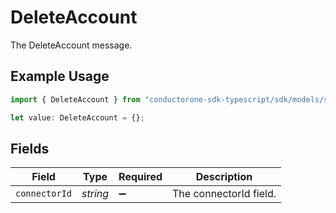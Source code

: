 # DeleteAccount

The DeleteAccount message.

## Example Usage

```typescript
import { DeleteAccount } from "conductorone-sdk-typescript/sdk/models/shared";

let value: DeleteAccount = {};
```

## Fields

| Field                  | Type                   | Required               | Description            |
| ---------------------- | ---------------------- | ---------------------- | ---------------------- |
| `connectorId`          | *string*               | :heavy_minus_sign:     | The connectorId field. |